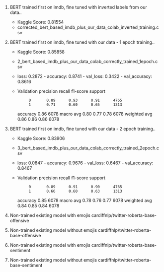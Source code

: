 1. BERT trained first on imdb, fine tuned with inverted labels from our data.. 
	- Kaggle Score: 0.81554
	- corrected_bert_based_imdb_plus_our_data_colab_inverted_training.csv
2. BERT trained first on imdb, fine tuned with our data - 1 epoch training.. 
	- Kaggle Score: 0.85858
	- 2_bert_based_imdb_plus_our_data_colab_correctly_trained_1epoch.csv
	- loss: 0.2872 - accuracy: 0.8741 - val_loss: 0.3422 - val_accuracy: 0.8616
	- Validation
	              precision    recall  f1-score   support

	           0       0.89      0.93      0.91      4765
	           1       0.71      0.60      0.65      1313

	    accuracy                           0.86      6078
	   macro avg       0.80      0.77      0.78      6078
	weighted avg       0.86      0.86      0.86      6078
	
3. BERT trained first on imdb, fine tuned with our data - 2 epoch training.. 
	- Kaggle Score: 0.83906
	- 3_bert_based_imdb_plus_our_data_colab_correctly_trained_2epoch.csv
	- loss: 0.0847 - accuracy: 0.9676 - val_loss: 0.6467 - val_accuracy: 0.8467
	- Validation
	              precision    recall  f1-score   support

	           0       0.89      0.91      0.90      4765
	           1       0.66      0.60      0.63      1313

	    accuracy                           0.85      6078
	   macro avg       0.78      0.76      0.77      6078
	weighted avg       0.84      0.85      0.84      6078
4. Non-trained existing model with emojis cardiffnlp/twitter-roberta-base-offensive
5. Non-trained existing model without emojis cardiffnlp/twitter-roberta-base-offensive
6. Non-trained existing model with emojis cardiffnlp/twitter-roberta-base-sentiment
7. Non-trained existing model without emojis cardiffnlp/twitter-roberta-base-sentiment